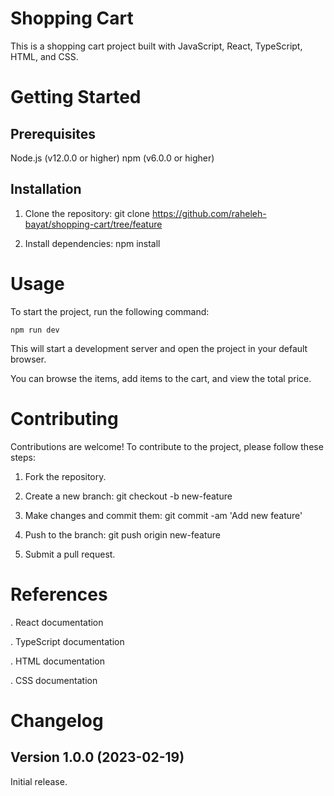 # Shopping Cart
This is a shopping cart project built with JavaScript, React, TypeScript, HTML, and CSS.

# Getting Started

## Prerequisites

Node.js (v12.0.0 or higher)
npm (v6.0.0 or higher)

## Installation

1. Clone the repository: git clone https://github.com/raheleh-bayat/shopping-cart/tree/feature

2. Install dependencies: npm install

# Usage
To start the project, run the following command:

``
 npm run dev
``

This will start a development server and open the project in your default browser.

You can browse the items, add items to the cart, and view the total price.

# Contributing
Contributions are welcome! To contribute to the project, please follow these steps:

1. Fork the repository.

2. Create a new branch: git checkout -b new-feature

3. Make changes and commit them: git commit -am 'Add new feature'

4. Push to the branch: git push origin new-feature

5. Submit a pull request.


# References

. React documentation

. TypeScript documentation

. HTML documentation

. CSS documentation


# Changelog

## Version 1.0.0 (2023-02-19)
Initial release.
